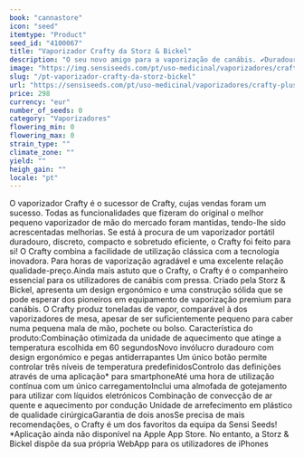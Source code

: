 ```yaml
---
book: "cannastore"
icon: "seed"
itemtype: "Product"
seed_id: "4100067"
title: "Vaporizador Crafty da Storz & Bickel"
description: "O seu novo amigo para a vaporização de canábis. ✔Duradouro ✔Potente ✔Cabe no bolso Crafty aquece rapidamente e tem uma excelente bateria. Comprar aqui."
image: "https://img.sensiseeds.com/pt/uso-medicinal/vaporizadores/crafty-plus-vaporiser-image.png"
slug: "/pt-vaporizador-crafty-da-storz-bickel"
url: "https://sensiseeds.com/pt/uso-medicinal/vaporizadores/crafty-plus-vaporiser?a_aid=cannastore"
price: 298
currency: "eur"
number_of_seeds: 0
category: "Vaporizadores"
flowering_min: 0
flowering_max: 0
strain_type: ""
climate_zone: ""
yield: ""
heigh_gain: ""
locale: "pt"
---
```

O vaporizador Crafty é o sucessor de Crafty, cujas vendas foram um sucesso. Todas as funcionalidades que fizeram do original o melhor pequeno vaporizador de mão do mercado foram mantidas, tendo-lhe sido acrescentadas melhorias. Se está à procura de um vaporizador portátil duradouro, discreto, compacto e sobretudo eficiente, o Crafty foi feito para si! O Crafty combina a facilidade de utilização clássica com a tecnologia inovadora. Para horas de vaporização agradável e uma excelente relação qualidade-preço.Ainda mais astuto que o Crafty, o Crafty é o companheiro essencial para os utilizadores de canábis com pressa. Criado pela Storz & Bickel, apresenta um design ergonómico e uma construção sólida que se pode esperar dos pioneiros em equipamento de vaporização premium para canábis. O Crafty produz toneladas de vapor, comparável à dos vaporizadores de mesa, apesar de ser suficientemente pequeno para caber numa pequena mala de mão, pochete ou bolso. Característica do produto:Combinação otimizada da unidade de aquecimento que atinge a temperatura escolhida em 60 segundosNovo invólucro duradouro com design ergonómico e pegas antiderrapantes Um único botão permite controlar três níveis de temperatura predefinidosControlo das definições através de uma aplicação* para smartphoneAté uma hora de utilização contínua com um único carregamentoInclui uma almofada de gotejamento para utilizar com líquidos eletrónicos Combinação de convecção de ar quente e aquecimento por condução Unidade de arrefecimento em plástico de qualidade cirúrgicaGarantia de dois anosSe precisa de mais recomendações, o Crafty é um dos favoritos da equipa da Sensi Seeds! *Aplicação ainda não disponível na Apple App Store. No entanto, a Storz & Bickel dispõe da sua própria WebApp para os utilizadores de iPhones

